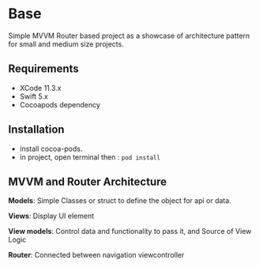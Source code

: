 # Base
Simple MVVM Router based project as a showcase of architecture pattern for small and medium size projects.


## Requirements
* XCode 11.3.x 
* Swift 5.x
* Cocoapods dependency

## Installation
* install cocoa-pods.
* in project, open terminal then : `pod install`

## MVVM and Router Architecture

**Models**: Simple Classes or struct to define the object for api or data.

**Views**: Display UI element

**View models**:  Control data and functionality to pass it, and Source of View Logic

**Router**:  Connected between navigation viewcontroller 
